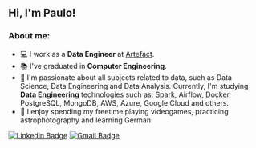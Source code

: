 ## Hi, I'm Paulo!

### About me:
- 💻 I work as a **Data Engineer** at [Artefact](https://www.artefact.com/).
- 📚 I've graduated in **Computer Engineering**.
- 🎯 I'm passionate about all subjects related to data, such as Data Science, Data Engineering and Data Analysis. Currently, I'm studying **Data Engineering** technologies such as: Spark, Airflow, Docker, PostgreSQL, MongoDB, AWS, Azure, Google Cloud and others.
- 🔭 I enjoy spending my freetime playing videogames, practicing astrophotography and learning German.

[![Linkedin Badge](https://img.shields.io/badge/-LinkedIn-blue?style=flat-square&logo=Linkedin&logoColor=white&link=https://www.linkedin.com/in/paulo-octavio/)](https://www.linkedin.com/in/paulo-octavio/) [![Gmail Badge](https://img.shields.io/badge/-Gmail-c14438?style=flat-square&logo=Gmail&logoColor=white&link=mailto:paulooctavio@usp.br)](mailto:paulooctavio@usp.br)
